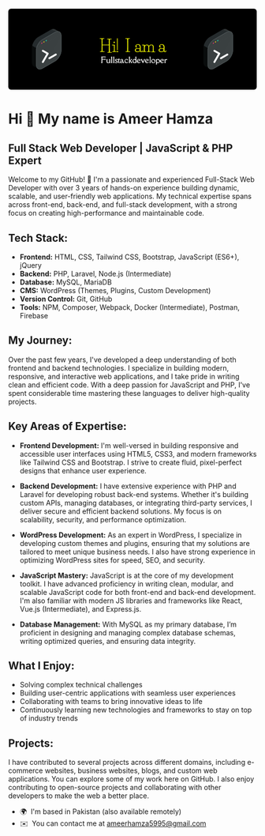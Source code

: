 ![Header](./header-1.png)


Hi 👋 My name is Ameer Hamza
============================

Full Stack Web Developer | JavaScript & PHP Expert
------------------------

Welcome to my GitHub! 👋 I'm a passionate and experienced Full-Stack Web Developer with over 3 years of hands-on experience building dynamic, scalable, and user-friendly web applications. My technical expertise spans across front-end, back-end, and full-stack development, with a strong focus on creating high-performance and maintainable code.

## Tech Stack:
- **Frontend:** HTML, CSS, Tailwind CSS, Bootstrap, JavaScript (ES6+), jQuery
- **Backend:** PHP, Laravel, Node.js (Intermediate)
- **Database:** MySQL, MariaDB
- **CMS:** WordPress (Themes, Plugins, Custom Development)
- **Version Control:** Git, GitHub
- **Tools:** NPM, Composer, Webpack, Docker (Intermediate), Postman, Firebase

## My Journey:
Over the past few years, I've developed a deep understanding of both frontend and backend technologies. I specialize in building modern, responsive, and interactive web applications, and I take pride in writing clean and efficient code. With a deep passion for JavaScript and PHP, I've spent considerable time mastering these languages to deliver high-quality projects.

## Key Areas of Expertise:
- **Frontend Development:** I'm well-versed in building responsive and accessible user interfaces using HTML5, CSS3, and modern frameworks like Tailwind CSS and Bootstrap. I strive to create fluid, pixel-perfect designs that enhance user experience.
  
- **Backend Development:** I have extensive experience with PHP and Laravel for developing robust back-end systems. Whether it's building custom APIs, managing databases, or integrating third-party services, I deliver secure and efficient backend solutions. My focus is on scalability, security, and performance optimization.

- **WordPress Development:** As an expert in WordPress, I specialize in developing custom themes and plugins, ensuring that my solutions are tailored to meet unique business needs. I also have strong experience in optimizing WordPress sites for speed, SEO, and security.

- **JavaScript Mastery:** JavaScript is at the core of my development toolkit. I have advanced proficiency in writing clean, modular, and scalable JavaScript code for both front-end and back-end development. I'm also familiar with modern JS libraries and frameworks like React, Vue.js (Intermediate), and Express.js.

- **Database Management:** With MySQL as my primary database, I’m proficient in designing and managing complex database schemas, writing optimized queries, and ensuring data integrity.

## What I Enjoy:
- Solving complex technical challenges
- Building user-centric applications with seamless user experiences
- Collaborating with teams to bring innovative ideas to life
- Continuously learning new technologies and frameworks to stay on top of industry trends

## Projects:
I have contributed to several projects across different domains, including e-commerce websites, business websites, blogs, and custom web applications. You can explore some of my work here on GitHub. I also enjoy contributing to open-source projects and collaborating with other developers to make the web a better place.


* 🌍  I'm based in Pakistan (also available remotely)
* ✉️  You can contact me at [ameerhamza5995@gmail.com](mailto:ameerhamza5995@gmail.com)
